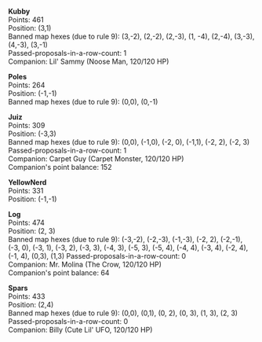 **Kubby**  
Points: 461  
Position: (3,1)  
Banned map hexes (due to rule 9): (3,-2), (2,-2), (2,-3), (1, -4), (2,-4), (3,-3), (4,-3), (3,-1)  
Passed-proposals-in-a-row-count: 1  
Companion: Lil' Sammy (Noose Man, 120/120 HP)  

**Poles**  
Points: 264  
Position: (-1,-1)  
Banned map hexes (due to rule 9): (0,0), (0,-1)

**Juiz**  
Points: 309  
Position: (-3,3)  
Banned map hexes (due to rule 9): (0,0), (-1,0), (-2, 0), (-1,1), (-2, 2), (-2, 3)
Passed-proposals-in-a-row-count: 1  
Companion: Carpet Guy (Carpet Monster, 120/120 HP)  
Companion's point balance: 152

**YellowNerd**  
Points: 331  
Position: (-1,-1)

**Log**  
Points: 474  
Position: (2, 3)  
Banned map hexes (due to rule 9): (-3,-2), (-2,-3), (-1,-3), (-2, 2), (-2,-1), (-3, 0), (-3, 1), (-3, 2), (-3, 3), (-4, 3), (-5, 3), (-5, 4), (-4, 4), (-3, 4), (-2, 4), (-1, 4), (0,3), (1,3)
Passed-proposals-in-a-row-count: 0  
Companion: Mr. Molina (The Crow, 120/120 HP)  
Companion's point balance: 64

**Spars**  
Points: 433  
Position: (2,4)  
Banned map hexes (due to rule 9): (0,0), (0,1), (0, 2), (0, 3), (1, 3), (2, 3)  
Passed-proposals-in-a-row-count: 0  
Companion: Billy (Cute Lil' UFO, 120/120 HP)
